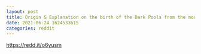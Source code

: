 ```yaml
--- 
layout: post 
title: Origin & Explanation on the birth of the Dark Pools from the mouth of a professor fmr hedgie 
date: 2021-06-24 1624533615 
categories: reddit 
--- 
```

https://redd.it/o6yusm